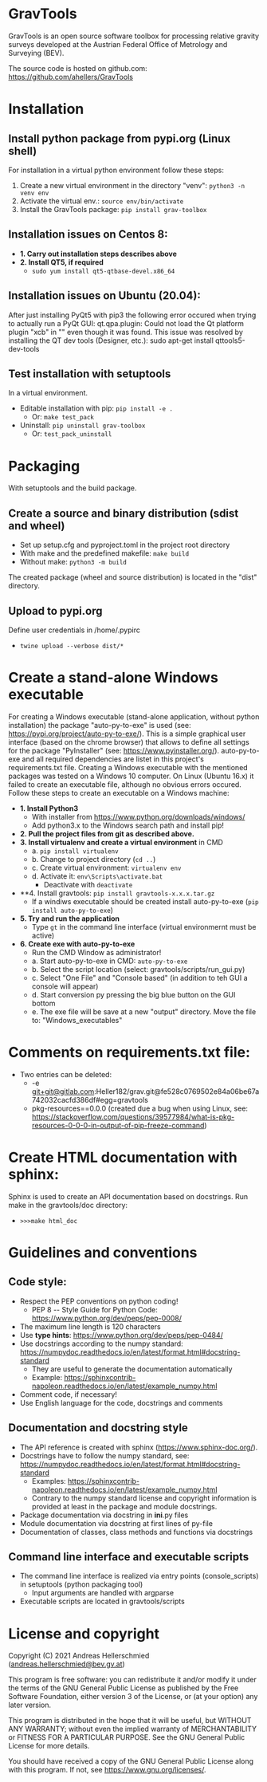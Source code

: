 # GravTools
GravTools is an open source software toolbox for processing relative gravity surveys developed at the Austrian
Federal Office of Metrology and Surveying (BEV).  

The source code is hosted on github.com: https://github.com/ahellers/GravTools

# Installation

## Install python package from pypi.org (Linux shell)
For installation in a virtual python environment follow these steps: 

1. Create a new virtual environment in the directory "venv": `python3 -n venv env`
2. Activate the virtual env.: `source env/bin/activate`
3. Install the GravTools package: `pip install grav-toolbox`
 
## Installation issues on Centos 8:
* **1. Carry out installation steps describes above** 
* **2. Install QT5, if required**
  * `sudo yum install qt5-qtbase-devel.x86_64`
  
## Installation issues on Ubuntu (20.04):
After just installing PyQt5 with pip3 the following error occured when trying to actually run a PyQt GUI: qt.qpa.plugin: Could not load the Qt platform plugin "xcb" in "" even though it was found.
This issue was resolved by installing the QT dev tools (Designer, etc.): 
sudo apt-get install qttools5-dev-tools

## Test installation with setuptools 
In a virtual environment.

* Editable installation with pip: `pip install -e .`
  * Or: `make test_pack`
* Uninstall: `pip uninstall grav-toolbox`
  * Or: `test_pack_uninstall`

# Packaging
With setuptools and the build package.

## Create a source and binary distribution (sdist and wheel)
* Set up setup.cfg and pyproject.toml in the project root directory
* With make and the predefined makefile: `make build`
* Without make: `python3 -m build`

The created package (wheel and source distribution) is located in the "dist" directory.

## Upload to pypi.org

Define user credentials in /home/.pypirc

* `twine upload --verbose dist/*`


# Create a stand-alone Windows executable
For creating a Windows executable (stand-alone application, without python installation) the 
package "auto-py-to-exe" is used (see: https://pypi.org/project/auto-py-to-exe/). This is a 
simple graphical user interface (based on the chrome browser) that allows to define all settings 
for the package "PyInstaller" (see: https://www.pyinstaller.org/). auto-py-to-exe and all 
required dependencies are listet in this project's requirements.txt file. 
Creating a Windows executable with the mentioned packages was tested on a Windows 10 computer. 
On Linux (Ubuntu 16.x) it failed to create an executable file, although no obvious errors occured.
Follow these steps to create an executable on a Windows machine:
* **1. Install Python3**
  * With installer from https://www.python.org/downloads/windows/
  * Add python3.x to the Windows search path and install pip!
* **2. Pull the project files from git as described above.**
* **3. Install virtualenv and create a virtual environment** in CMD
  * a. `pip install virtualenv`
  * b. Change to project directory (`cd ..`)
  * c. Create virtual environment: `virtualenv env`
  * d. Activate it: `env\Scripts\activate.bat`
    * Deactivate with `deactivate`
* **4. Install gravtools: `pip install gravtools-x.x.x.tar.gz`
    * If a windiws executable should be created install auto-py-to-exe (`pip install auto-py-to-exe`)
* **5. Try and run the application**
  * Type `gt` in the command line interface (virtual environmernt must be active)
* **6. Create exe with auto-py-to-exe**
  * Run the CMD Window as administrator!
  * a. Start auto-py-to-exe in CMD: `auto-py-to-exe`
  * b. Select the script location (select: gravtools/scripts/run_gui.py)
  * c. Select "One File" and "Console based" (in addition to teh GUI a console will appear)
  * d. Start conversion py pressing the big blue button on the GUI bottom
  * e. The exe file will be save at a new "output" directory. Move the file to: "Windows_executables"
 
# Comments on requirements.txt file:
* Two entries can be deleted:
  * -e git+git@gitlab.com:Heller182/grav.git@fe528c0769502e84a06be67a742032cacfd386df#egg=gravtools
  * pkg-resources==0.0.0 (created due a bug when using Linux, see: https://stackoverflow.com/questions/39577984/what-is-pkg-resources-0-0-0-in-output-of-pip-freeze-command)


# Create HTML documentation with sphinx:
Sphinx is used to create an API documentation based on docstrings. Run make in the gravtools/doc directory: 
* `>>>make html_doc`


# Guidelines and conventions

## Code style:
* Respect the PEP conventions on python coding!
  * PEP 8 -- Style Guide for Python Code: https://www.python.org/dev/peps/pep-0008/
* The maximum line length is 120 characters
* Use **type hints**: https://www.python.org/dev/peps/pep-0484/
* Use docstrings according to the numpy standard: https://numpydoc.readthedocs.io/en/latest/format.html#docstring-standard
  * They are useful to generate the documentation automatically
  * Example: https://sphinxcontrib-napoleon.readthedocs.io/en/latest/example_numpy.html
* Comment code, if necessary!
* Use English language for the code, docstrings and comments

## Documentation and docstring style
* The API reference is created with sphinx (https://www.sphinx-doc.org/).
* Docstrings have to follow the numpy standard, see: https://numpydoc.readthedocs.io/en/latest/format.html#docstring-standard
  * Examples: https://sphinxcontrib-napoleon.readthedocs.io/en/latest/example_numpy.html
  * Contrary to the numpy standard license and copyright information is provided at least in the package and module docstrings.
* Package documentation via docstring in __ini__.py files
* Module documentation via docstring at first lines of py-file
* Documentation of classes, class methods and functions via docstrings
  
## Command line interface and executable scripts
* The command line interface is realized via entry points (console_scripts) in setuptools (python packaging tool)
  * Input arguments are handled with argparse
* Executable scripts are located in gravtools/scripts
  

# License and copyright

Copyright (C) 2021  Andreas Hellerschmied (<andreas.hellerschmied@bev.gv.at>)

This program is free software: you can redistribute it and/or modify
it under the terms of the GNU General Public License as published by
the Free Software Foundation, either version 3 of the License, or
(at your option) any later version.

This program is distributed in the hope that it will be useful,
but WITHOUT ANY WARRANTY; without even the implied warranty of
MERCHANTABILITY or FITNESS FOR A PARTICULAR PURPOSE.  See the
GNU General Public License for more details.

You should have received a copy of the GNU General Public License
along with this program.  If not, see <https://www.gnu.org/licenses/>.


